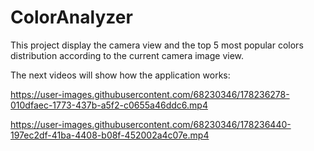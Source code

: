 # ColorAnalyzer
This project display the camera view and the top 5 most popular colors distribution according to the current camera image view.

The next videos will show how the application works:

https://user-images.githubusercontent.com/68230346/178236278-010dfaec-1773-437b-a5f2-c0655a46ddc6.mp4

https://user-images.githubusercontent.com/68230346/178236440-197ec2df-41ba-4408-b08f-452002a4c07e.mp4

